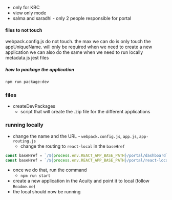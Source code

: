 - only for KBC
- view only mode
- salma and saradhi - only 2 people responsible for portal

#### files to not touch
webpack.config.js
	do not touch. the max we can do is only touch the appUniqueName. will only be required when we need to create a new application
	we can also do the same when we need to run locally
metadata.js
jest files

##### how to package the application
```bash
npm run package:dev
```

### files
- createDevPackages
	- script that will create the .zip file for the different applications
### running locally
- change the name and the URL - `webpack.config.js`, `app.js`, `app-routing.js`
	- change the routing to `react-local` in the `baseHref` 
```javascript
const baseHref = `/${process.env.REACT_APP_BASE_PATH}/portal/dashboard`;
const baseHref = `/${process.env.REACT_APP_BASE_PATH}/portal/react-local`;
```
- once we do that, run the command
	- `npm run start`
- create a new application in the Acuity and point it to local (follow `Readme.me`)
- the local should now be running 